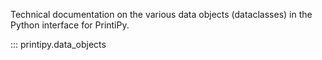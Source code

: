 Technical documentation on the various data objects (dataclasses) in the Python interface for PrintiPy.

::: printipy.data_objects
